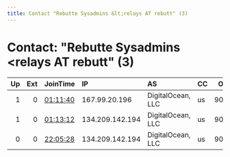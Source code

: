 ```yaml
---
title: Contact "Rebutte Sysadmins &lt;relays AT rebutt" (3)
---
```


# Contact: "Rebutte Sysadmins &lt;relays AT rebutt" (3)

|   Up |   Ext | JoinTime                                                                                            | IP              | AS                | CC   |   ORp |   Dirp | OS    | Version   | Nickname   |   eFamMembers |
|-----:|------:|:----------------------------------------------------------------------------------------------------|:----------------|:------------------|:-----|------:|-------:|:------|:----------|:-----------|--------------:|
|    1 |     0 | [01:11:40](https://metrics.torproject.org/rs.html#details/62C665D7BD0704D98A4B413ABB0D99B97601AFA2) | 167.99.20.196   | DigitalOcean, LLC | us   |  9001 |   9030 | Linux | 0.4.1.6   | RebutteNYC |             6 |
|    1 |     0 | [01:13:12](https://metrics.torproject.org/rs.html#details/C240076D7EF0253A6F2231805A1D9EC54A560C46) | 134.209.142.194 | DigitalOcean, LLC | us   |  9001 |   9030 | Linux | 0.4.1.6   | RebutteSFO |             6 |
|    0 |     0 | [22:05:28](https://metrics.torproject.org/rs.html#details/9D449CC3C4EA89B237E5B3061C57FDBA5C02073F) | 134.209.142.194 | DigitalOcean, LLC | us   |  9001 |   9030 | Linux | 0.3.2.10  | RebutteSFO |             1 |
